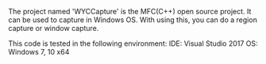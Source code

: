 The project named 'WYCCapture' is the MFC(C++) open source project.
It can be used to capture in Windows OS.
With using this, you can do a region capture or window capture.

This code is tested in the following environment:
IDE: Visual Studio 2017
OS: Windows 7, 10 x64
